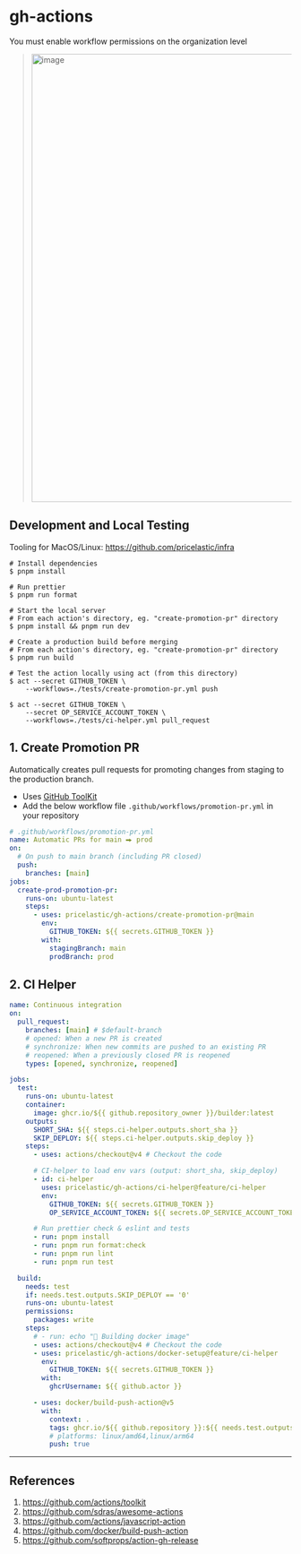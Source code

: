 # gh-actions

You must enable workflow permissions on the organization level

> <img alt="image" width="800" src="https://github.com/pricelastic/gh-actions/assets/926720/faea32df-cf14-4435-9e27-2686836115f0">

## Development and Local Testing

Tooling for MacOS/Linux: https://github.com/pricelastic/infra

```shell
# Install dependencies
$ pnpm install

# Run prettier
$ pnpm run format

# Start the local server
# From each action's directory, eg. "create-promotion-pr" directory
$ pnpm install && pnpm run dev

# Create a production build before merging
# From each action's directory, eg. "create-promotion-pr" directory
$ pnpm run build

# Test the action locally using act (from this directory)
$ act --secret GITHUB_TOKEN \
    --workflows=./tests/create-promotion-pr.yml push

$ act --secret GITHUB_TOKEN \
    --secret OP_SERVICE_ACCOUNT_TOKEN \
    --workflows=./tests/ci-helper.yml pull_request
```

## 1. Create Promotion PR

Automatically creates pull requests for promoting changes from staging to the production branch.

- Uses [GitHub ToolKit](https://github.com/actions/toolkit)
- Add the below workflow file `.github/workflows/promotion-pr.yml` in your repository

```yaml
# .github/workflows/promotion-pr.yml
name: Automatic PRs for main ⮕ prod
on:
  # On push to main branch (including PR closed)
  push:
    branches: [main]
jobs:
  create-prod-promotion-pr:
    runs-on: ubuntu-latest
    steps:
      - uses: pricelastic/gh-actions/create-promotion-pr@main
        env:
          GITHUB_TOKEN: ${{ secrets.GITHUB_TOKEN }}
        with:
          stagingBranch: main
          prodBranch: prod
```

## 2. CI Helper

```yaml
name: Continuous integration
on:
  pull_request:
    branches: [main] # $default-branch
    # opened: When a new PR is created
    # synchronize: When new commits are pushed to an existing PR
    # reopened: When a previously closed PR is reopened
    types: [opened, synchronize, reopened]

jobs:
  test:
    runs-on: ubuntu-latest
    container:
      image: ghcr.io/${{ github.repository_owner }}/builder:latest
    outputs:
      SHORT_SHA: ${{ steps.ci-helper.outputs.short_sha }}
      SKIP_DEPLOY: ${{ steps.ci-helper.outputs.skip_deploy }}
    steps:
      - uses: actions/checkout@v4 # Checkout the code

      # CI-helper to load env vars (output: short_sha, skip_deploy)
      - id: ci-helper
        uses: pricelastic/gh-actions/ci-helper@feature/ci-helper
        env:
          GITHUB_TOKEN: ${{ secrets.GITHUB_TOKEN }}
          OP_SERVICE_ACCOUNT_TOKEN: ${{ secrets.OP_SERVICE_ACCOUNT_TOKEN }}

      # Run prettier check & eslint and tests
      - run: pnpm install
      - run: pnpm run format:check
      - run: pnpm run lint
      - run: pnpm run test

  build:
    needs: test
    if: needs.test.outputs.SKIP_DEPLOY == '0'
    runs-on: ubuntu-latest
    permissions:
      packages: write
    steps:
      # - run: echo "🚀 Building docker image"
      - uses: actions/checkout@v4 # Checkout the code
      - uses: pricelastic/gh-actions/docker-setup@feature/ci-helper
        env:
          GITHUB_TOKEN: ${{ secrets.GITHUB_TOKEN }}
        with:
          ghcrUsername: ${{ github.actor }}

      - uses: docker/build-push-action@v5
        with:
          context: .
          tags: ghcr.io/${{ github.repository }}:${{ needs.test.outputs.SHORT_SHA }}
          # platforms: linux/amd64,linux/arm64
          push: true
```

---

## References

1. https://github.com/actions/toolkit
2. https://github.com/sdras/awesome-actions
3. https://github.com/actions/javascript-action
4. https://github.com/docker/build-push-action
5. https://github.com/softprops/action-gh-release
